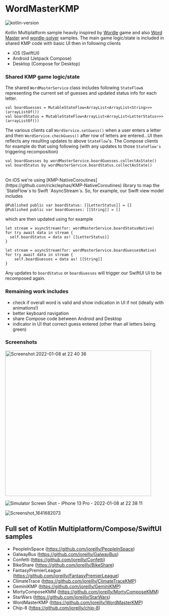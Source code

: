 # WordMasterKMP

![kotlin-version](https://img.shields.io/badge/kotlin-2.2.0-blue?logo=kotlin)

Kotlin Multiplatform sample heavily inspired by [Wordle](https://www.powerlanguage.co.uk/wordle/) game and also [Word Master](https://github.com/octokatherine/word-master) and [wordle-solver](https://github.com/dlew/wordle-solver) samples.  The main game logic/state is included in shared KMP code with basic UI then in following clients
- iOS (SwiftUI)
- Android (Jetpack Compose)
- Desktop (Compose for Desktop)

### Shared KMP game logic/state

The shared `WordMasterService` class includes following `StateFlow`s representing the current set of guesses and updated status info for each letter.

```
val boardGuesses = MutableStateFlow<ArrayList<ArrayList<String>>>(arrayListOf())
val boardStatus = MutableStateFlow<ArrayList<ArrayList<LetterStatus>>>(arrayListOf())
```

The various clients call `WordService.setGuess()` when a user enters a letter and then `WordService.checkGuess()` after row of letters
are entered...UI then reflects any resulting updates to above `StateFlow`'s.  The Compose clients for example do that using following (with any updates to those `StateFlow's` triggering recomposition)

```
val boardGuesses by wordMasterService.boardGuesses.collectAsState()
val boardStatus by wordMasterService.boardStatus.collectAsState()
```
<br>
On iOS we're using [KMP-NativeCoroutines](https://github.com/rickclephas/KMP-NativeCoroutines) library to map the `StateFlow`s to Swift `AsyncStream`s.  So, for example, our Swift view model includes

```
@Published public var boardStatus: [[LetterStatus]] = []
@Published public var boardGuesses: [[String]] = []
```

which are then updated using for example

```
let stream = asyncStream(for: wordMasterService.boardStatusNative)
for try await data in stream {
  self.boardStatus = data as! [[LetterStatus]]
}

let stream = asyncStream(for: wordMasterService.boardGuessesNative)
for try await data in stream {
    self.boardGuesses = data as! [[String]]
}

```

Any updates to `boardStatus` or `boardGuesses` will trigger our SwiftUI UI to be recomposed again.


### Remaining work includes

- check if overall word is valid and show indication in UI if not (ideally with animations!)
- better keyboard navigation
- share Compose code between Android and Desktop
- indicator in UI that correct guess entered (other than all letters being green)


### Screenshots
<img width="462" alt="Screenshot 2022-01-08 at 22 40 36" src="https://user-images.githubusercontent.com/6302/148663058-a725d403-b956-4c84-8635-fbb388fa63a8.png">

![Simulator Screen Shot - iPhone 13 Pro - 2022-01-08 at 22 38 11](https://user-images.githubusercontent.com/6302/148663064-3ed57b1f-c1a3-4e39-b2c2-2ddb3fb09ed9.png)

![Screenshot_1641682073](https://user-images.githubusercontent.com/6302/148663060-c1047266-425c-4b14-bdaf-b7177a1fa332.png)

## Full set of Kotlin Multiplatform/Compose/SwiftUI samples

*  PeopleInSpace (https://github.com/joreilly/PeopleInSpace)
*  GalwayBus (https://github.com/joreilly/GalwayBus)
*  Confetti (https://github.com/joreilly/Confetti)
*  BikeShare (https://github.com/joreilly/BikeShare)
*  FantasyPremierLeague (https://github.com/joreilly/FantasyPremierLeague)
*  ClimateTrace (https://github.com/joreilly/ClimateTraceKMP)
*  GeminiKMP (https://github.com/joreilly/GeminiKMP)
*  MortyComposeKMM (https://github.com/joreilly/MortyComposeKMM)
*  StarWars (https://github.com/joreilly/StarWars)
*  WordMasterKMP (https://github.com/joreilly/WordMasterKMP)
*  Chip-8 (https://github.com/joreilly/chip-8)
